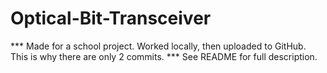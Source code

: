 # Optical-Bit-Transceiver
*** Made for a school project. Worked locally, then uploaded to GitHub. This is why there are only 2 commits. *** See README for full description.
